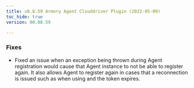 ```yaml
---
title: v0.8.59 Armory Agent Clouddriver Plugin (2022-05-09)
toc_hide: true
version: 00.08.59

---
```


### Fixes

* Fixed an issue when an exception being thrown during Agent registration would cause that Agent instance to not be able to register again. It also allows Agent to register again in cases that a reconnection is issued such as when using  and the token expires.
